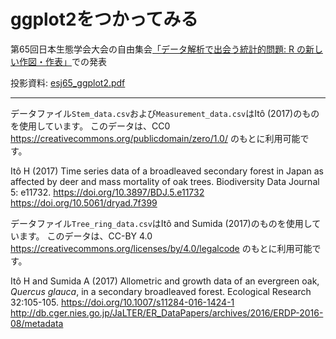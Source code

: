 # ggplot2をつかってみる

第65回日本生態学会大会の自由集会[「データ解析で出会う統計的問題: R の新しい作図・作表」](http://www.esj.ne.jp/meeting/abst/65/W07.html)での発表


投影資料: [esj65_ggplot2.pdf](https://figshare.com/articles/ggplot2___/5982007)

---

データファイル`Stem_data.csv`および`Measurement_data.csv`はItô (2017)のものを使用しています。
このデータは、CC0 https://creativecommons.org/publicdomain/zero/1.0/ のもとに利用可能です。

Itô H (2017) Time series data of a broadleaved secondary forest in Japan as affected by deer and mass mortality of oak trees. Biodiversity Data Journal 5: e11732.
https://doi.org/10.3897/BDJ.5.e11732
https://doi.org/10.5061/dryad.7f399

データファイル`Tree_ring_data.csv`はItô and Sumida (2017)のものを使用しています。
このデータは、CC-BY 4.0 https://creativecommons.org/licenses/by/4.0/legalcode のもとに利用可能です。

Itô H and Sumida A (2017) Allometric and growth data of an evergreen oak, 
_Quercus glauca_, in a secondary broadleaved forest. Ecological Research 32:105-105.
https://doi.org/10.1007/s11284-016-1424-1
http://db.cger.nies.go.jp/JaLTER/ER_DataPapers/archives/2016/ERDP-2016-08/metadata
